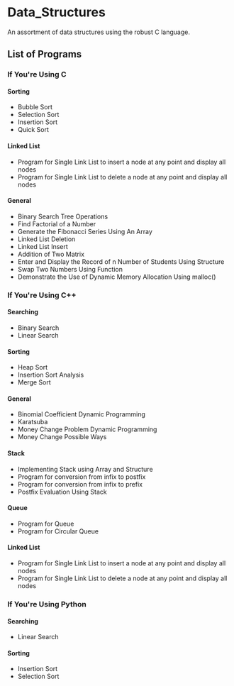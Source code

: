# Data_Structures
An assortment of data structures using the robust C language.

## List of Programs

### If You're Using C
#### Sorting
- Bubble Sort
- Selection Sort
- Insertion Sort
- Quick Sort
#### Linked List
- Program for Single Link List to insert a node at any point and display all nodes
- Program for Single Link List to delete a node at any point and display all nodes
#### General
- Binary Search Tree Operations
- Find Factorial of a Number
- Generate the Fibonacci Series Using An Array
- Linked List Deletion
- Linked List Insert
- Addition of Two Matrix
- Enter and Display the Record of n Number of Students Using Structure
- Swap Two Numbers Using Function
- Demonstrate the Use of Dynamic Memory Allocation Using malloc()

### If You're Using C++
#### Searching
- Binary Search
- Linear Search
#### Sorting
- Heap Sort
- Insertion Sort Analysis
- Merge Sort
#### General
- Binomial Coefficient Dynamic Programming
- Karatsuba
- Money Change Problem Dynamic Programming
- Money Change Possible Ways
#### Stack
- Implementing Stack using Array and Structure
- Program for conversion from infix to postfix
- Program for conversion from infix to prefix
- Postfix Evaluation Using Stack
#### Queue
- Program for Queue
- Program for Circular Queue
#### Linked List
- Program for Single Link List to insert a node at any point and display all nodes
- Program for Single Link List to delete a node at any point and display all nodes

### If You're Using Python
#### Searching
- Linear Search
#### Sorting
- Insertion Sort
- Selection Sort

